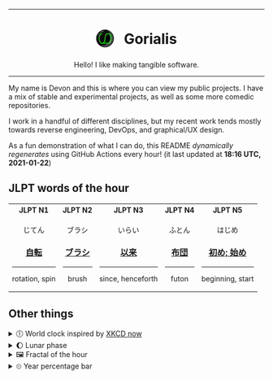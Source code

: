 ***

<h1 align="center">
<sub>
    <img src="readme/resources/avatar.png" height="36">
</sub>
&nbsp;
Gorialis
</h1>
<p align="center">
Hello! I like making tangible software.
</p>

***

My name is Devon and this is where you can view my public projects. I have a mix of stable and experimental projects, as well as some more comedic repositories.

I work in a handful of different disciplines, but my recent work tends mostly towards reverse engineering, DevOps, and graphical/UX design.

As a fun demonstration of what I can do, this README *dynamically regenerates* using GitHub Actions every hour! (it last updated at **18:16 UTC, 2021-01-22**)

<h2>JLPT words of the hour</h2>
<table>
    <tr>
        <th>JLPT N1</th>
        <th>JLPT N2</th>
        <th>JLPT N3</th>
        <th>JLPT N4</th>
        <th>JLPT N5</th>
    </tr>
    <tr>
        <td>
            <p align="center">じてん</p>
            <h3 align="center"><b><a href="https://jisho.org/search/%E8%87%AA%E8%BB%A2">自転</a></b></h3>
            <hr>
            <p align="center">rotation,<wbr> spin</p>
        </td>
        <td>
            <p align="center">ブラシ</p>
            <h3 align="center"><b><a href="https://jisho.org/search/%E3%83%96%E3%83%A9%E3%82%B7">ブラシ</a></b></h3>
            <hr>
            <p align="center">brush</p>
        </td>
        <td>
            <p align="center">いらい</p>
            <h3 align="center"><b><a href="https://jisho.org/search/%E4%BB%A5%E6%9D%A5">以来</a></b></h3>
            <hr>
            <p align="center">since,<wbr> henceforth</p>
        </td>
        <td>
            <p align="center">ふとん</p>
            <h3 align="center"><b><a href="https://jisho.org/search/%E5%B8%83%E5%9B%A3">布団</a></b></h3>
            <hr>
            <p align="center">futon</p>
        </td>
        <td>
            <p align="center">はじめ</p>
            <h3 align="center"><b><a href="https://jisho.org/search/%E5%88%9D%E3%82%81%3B%20%E5%A7%8B%E3%82%81">初め; 始め</a></b></h3>
            <hr>
            <p align="center">beginning,<wbr> start</p>
        </td>
    </tr>
</table>

<h2>Other things</h2>
<details>
<summary>🕕  World clock inspired by <a href="https://xkcd.com/now">XKCD now</a></summary>

> <img src="generated/now.png" width="512">

</details>
<details>
<summary>🌔 Lunar phase</summary>

The moon is approximately 34.39% through its phase (Waxing Gibbous).

</details>
<details>
<summary>&#x1f5bc; Fractal of the hour</summary>

> <img src="generated/fractal.png" width="512">

</details>
<details>
<summary>&#x23f2; Year percentage bar</summary>
<pre><code>2021 [█▁▁▁▁▁▁▁▁▁▁▁▁▁▁▁▁▁▁▁] 5.96%</code></pre>
</details>
